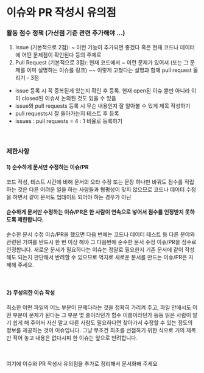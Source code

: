 # 이슈와 PR 작성시 유의점

### 활동 점수 정책 (가산점 기준 관련 추가해야 ...)
1. Issue (기본적으로 2점): ~ 이런 기능이 추가되면 좋겠다 혹은 현재 코드나 데이터에 어떤 문제점이 확인된다 등의 주제로 
2. Pull Request (기본적으로 3점): 현재 코드에서 ~ 이런 문제가 있어서 (또는 그 문제를 이미 설명하는 이슈를 링크) ~~ 이렇게 고쳤다는 설명과 함께 pull request 올리기 - 3점


- issue 등록 시 꼭 중복된게 있는지 확인 후 등록. 현재 open된 이슈 뿐만 아니라 이미 closed된 이슈서 논의된 것도 있을 수 있음
- issue와 pull requests 등록 시 무슨 내용인지 잘 알아볼 수 있게 제목 작성하기
- pull requests시 잘 돌아가는지 테스트 후 등록
- issues : pull requests = 4 : 1 비율로 등록하기<br><br><br>


### 제한사항
#### 1) 순수하게 문서만 수정하는 이슈/PR
코드 작성, 테스트 시간에 비해 문서의 오타 수정 또는 문장 하나만 바꿔도 점수를 적립하는 것은 다른 어려운 일을 하는 사람들과 형평성이 맞지 않으므로 코드나 데이터 수정을 하면서 같이 문서도 업데이트 되어야 하는 경우가 아닌
#### 순수하게 문서만 수정하는 이슈/PR은 한 사람이 연속으로 넣어서 점수를 인정받지 못하도록 제한합니다.
순수한 문서 수정 이슈/PR을 했으면 다음 번에는 코드나 데이터 테스트 등 다른 분야와 관련된 기여를 반드시 한 번 이상 해야 그 다음번에 순수한 문서 수정 이슈/PR을 점수로 인정합니다.
새로운 문서가 필요하다는 이슈는 정말로 필요한지 기존 문서에 같이 작성해도 되는지 판단해서 반려할 수 있으므로 억지로 새로운 문서를 만드는 이슈/PR은 자제해 주세요.<br><br><br>


#### 2) 무성의한 이슈 작성
최소한 어떤 파일의 어느 부분이 문제다라는 것을 정확히 가리켜 주고, 
파일 안에서도 어떤 부분이 문제가 된다는 그 부분 몇 줄이라던가 함수 이름이라던가 등등
읽은 사람이 알기 쉽게 해 주어서 자신 말고 다른 사람도 필요하다면 찾아가서 수정할 수 있는 정도의 정보를 제공하는 것이 이슈입니다.
그냥 무조건 최초를 선점하기 위한 식으로 거의 제목만 적어 놓고 내용은 없다시피 한 이슈는 앞으로 반려합니다.<br><br><br>

여기에 이슈와 PR 작성시 유의점을 추가로 정리해서 문서화해 주세요
